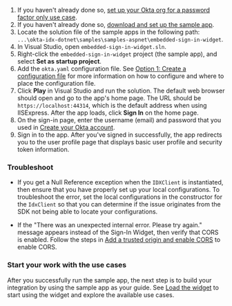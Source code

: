 1. If you haven't already done so, [set up your Okta org for a password factor only use case](/docs/guides/oie-embedded-common-org-setup/aspnet/main/#set-up-your-okta-org-for-a-password-factor-only-use-case).
1. If you haven't already done so, [download and set up the sample app](/docs/guides/oie-embedded-common-download-setup-app/aspnet/main/).
1. Locate the solution file of the sample apps in the following path:
`...\okta-idx-dotnet\samples\samples-aspnet\embedded-sign-in-widget`.
1. In Visual Studio, open `embedded-sign-in-widget.sln`.
1. Right-click the `embedded-sign-in-widget` project (the sample app), and select **Set as startup project**.
1. Add the `okta.yaml` configuration file. See [Option 1: Create a configuration file](/docs/guides/oie-embedded-common-download-setup-app/aspnet/main/#option-1-create-a-configuration-file) for more information on how to configure and where to place the configuration file.
1. Click **Play** in Visual Studio and run the solution. The default web browser should open and go to the app's home page. The URL should be `https://localhost:44314`, which is the default address when using IISExpress. After the app loads, click **Sign In** on the home page.
1. On the sign-in page, enter the username (email) and password that you used in [Create your Okta account](/docs/guides/oie-embedded-common-org-setup/aspnet/main/#create-your-okta-account).
1. Sign in to the app. After you've signed in successfully, the app redirects you to the user profile page that displays
   basic user profile and security token information.

### Troubleshoot

* If you get a Null Reference exception when the `IDXClient` is instantiated, then ensure that you have properly set up your local configurations. To troubleshoot the error, set the local configurations in the constructor for the `IdxClient` so that you can determine if the issue originates from the SDK not being able to locate your configurations.

* If the "There was an unexpected internal error. Please try again." message appears instead of the Sign-In Widget, then verify that CORS is enabled. Follow the steps in [Add a trusted origin and enable CORS](/docs/guides/oie-embedded-common-org-setup/aspnet/main/#add-a-trusted-origin-and-enable-cors) to enable CORS.

### Start your work with the use cases

After you successfully run the sample app, the next step is to build your integration by using the sample app as your guide. See [Load the widget](/docs/guides/oie-embedded-widget-use-case-load/aspnet/main/) to start using the widget and explore the available use cases.
